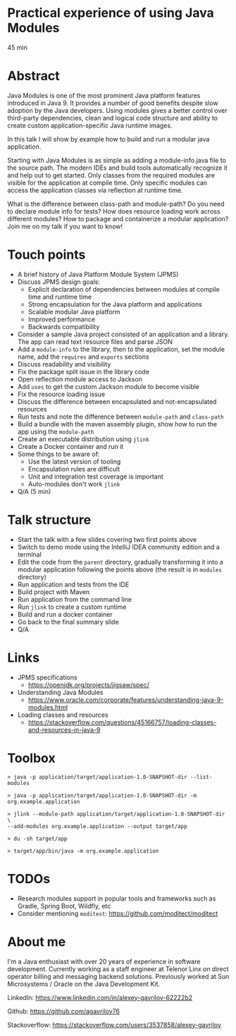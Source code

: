 # Practical experience of using Java Modules

45 min

# Abstract

Java Modules is one of the most prominent Java platform features introduced in Java 9. It provides a
number of good benefits despite slow adoption by the Java developers. Using modules gives a better
control over third-party dependencies, clean and logical code structure and ability to create custom
application-specific Java runtime images.

In this talk I will show by example how to build and run a modular java application.

Starting with Java Modules is as simple as adding a module-info.java file to the source path. The
modern IDEs and build tools automatically recognize it and help out to get started. Only
classes from the required modules are visible for the application at compile time. Only specific
modules can access the application classes via reflection at runtime time.

What is the difference between class-path and module-path? Do you need to declare module info for
tests? How does resource loading work across different modules? How to package and containerize a
modular application? Join me on my talk if you want to know!

# Touch points

- A brief history of Java Platform Module System (JPMS)
- Discuss JPMS design goals:
    - Explicit declaration of dependencies between modules at compile time and runtime time
    - Strong encapsulation for the Java platform and applications
    - Scalable modular Java platform
    - Improved performance
    - Backwards compatibility
- Consider a sample Java project consisted of an application and a library. The app can read
  text resource files and parse JSON
- Add a `module-info` to the library, then to the application, set the module name, add
  the `requires` and `exports` sections
- Discuss readability and visibility
- Fix the package split issue in the library code
- Open reflection module access to Jackson
- Add `uses` to get the custom Jackson module to become visible
- Fix the resource loading issue
- Discuss the difference between encapsulated and not-encapsulated resources
- Run tests and note the difference between `module-path` and `class-path`
- Build a bundle with the maven assembly plugin, show how to run the app using the `module-path`
- Create an executable distribution using `jlink`
- Create a Docker container and run it
- Some things to be aware of:
    - Use the latest version of tooling
    - Encapsulation rules are difficult
    - Unit and integration test coverage is important
    - Auto-modules don't work `jlink`
- Q/A (5 min)

# Talk structure

- Start the talk with a few slides covering two first points above
- Switch to demo mode using the IntelliJ IDEA community edition and a terminal
- Edit the code from the `parent` directory, gradually transforming it into a modular application
  following the points above (the result is in `modules` directory)
- Run application and tests from the IDE
- Build project with Maven
- Run application from the command line
- Run `jlink` to create a custom runtime
- Build and run a docker container
- Go back to the final summary slide
- Q/A

# Links

- JPMS specifications
    - https://openjdk.org/projects/jigsaw/spec/
- Understanding Java Modules
    - https://www.oracle.com/corporate/features/understanding-java-9-modules.html
- Loading classes and resources
    - https://stackoverflow.com/questions/45166757/loading-classes-and-resources-in-java-9

# Toolbox

    > java -p application/target/application-1.0-SNAPSHOT-dir --list-modules

    > java -p application/target/application-1.0-SNAPSHOT-dir -m org.example.application

    > jlink --module-path application/target/application-1.0-SNAPSHOT-dir \
    --add-modules org.example.application --output target/app

    > du -sh target/app

    > target/app/bin/java -m org.example.application

# TODOs

- Research modules support in popular tools and frameworks such as Gradle, Spring Boot, Wildfly,
  etc
- Consider mentioning `moditest`: https://github.com/moditect/moditect

# About me

I'm a Java enthusiast with over 20 years of experience in software development. Currently working as
a staff engineer at Telenor Linx on direct operator billing and messaging backend solutions.
Previously worked at Sun Microsystems / Oracle on the Java Development Kit.

LinkedIn:
https://www.linkedin.com/in/alexey-gavrilov-62222b2

Github:
https://github.com/agavrilov76

Stackoverflow:
https://stackoverflow.com/users/3537858/alexey-gavrilov
